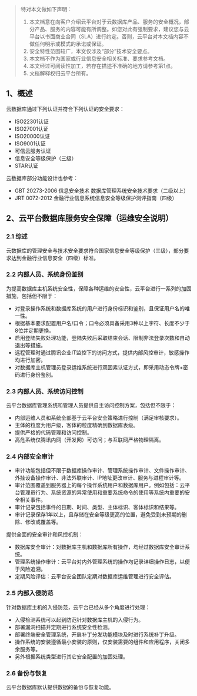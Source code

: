 >特对本文做如下声明：
>
>1. 本文档意在向客户介绍云平台对于云数据库产品、服务的安全概况，部分产品、服务的内容可能有所调整。如您对此有强制要求，建议您与云平台以书面商业合同（SLA）进行约定。否则，云平台对本文档内容不做任何明示或模式的承诺或保证。
> 2. 安全特性范围较广，本文仅涉及“部分”技术安全要点。
> 3. 本文档不作为国家或行业信息安全相关标准、要求参考文档。
> 4. 本文经过可阅读性加工，若存在描述不准确的地方请参考第1点。
> 5. 文档解释权归云平台所有。

## 1、概述
云数据库通过下列认证并符合下列认证的安全要求：

- ISO22301认证
- ISO27001认证
- ISO20000认证
- ISO9001认证
- 可信云服务认证
- 信息安全等级保护（三级）
- STAR认证

云数据库部分功能设计也参考：

- GBT 20273-2006 信息安全技术 数据库管理系统安全技术要求（二级以上）
- JRT 0072-2012 金融行业信息系统信息安全等级保护测评指南（四级）

## 2、云平台数据库服务安全保障（运维安全说明）
### 2.1 综述
云数据库的管理安全与技术安全要求符合国家信息安全等级保护（三级），部分要求达到金融行业信息安全（四级）标准。


### 2.2 内部人员、系统身份鉴别

为提高数据库主机系统安全性，保障各种运维的安全性，云平台进行一系列的加固措施，包括但不限于：

- 对登录操作系统和数据库系统的用户进行身份标识和鉴别，且保证用户名的唯一性。
- 根据基本要求配置用户名/口令；口令必须具备采用3种以上字符、长度不少于8位并定期更换。
- 启用登陆失败处理功能，登陆失败后采取结束会话、限制非法登录次数和自动退出等措施。
- 远程管理时通过腾讯企业IT监控下的访问方式，提供内部风控审计，敏感操作均进行加密。
- 对数据库主机管理员登录运维系统进行双因素认证方式，即采用动态令牌+密码进行身份鉴别。

### 2.3 内部人员、系统访问控制
云平台数据库管理系统和管理人员提供自主访问控制方案，包括但不限于：

- 内部运维人员和系统全部基于云平台安全策略进行控制（满足审核要求）。
- 主体的粒度为用户级，客体的粒度精确到数据库表级。
- 提供严格的代码管理和访问控制。
- 高危系统仅腾讯内网（开发网）可访问；与互联网严格物理隔离。


### 2.4 内部安全审计

- 审计功能包括但不限于数据库操作审计、管理系统操作审计、文件操作审计、外挂设备操作审计、非法外联审计、IP地址更改审计、服务与进程审计等。
- 审计范围覆盖到服务器上的每个操作系统用户和数据库用户。例如包括：云平台管理员行为、系统资源的异常使用和重要系统命令的使用等系统内重要的安全相关事件。
- 审计记录包括事件的日期、时间、类型、主体标识、客体标识和结果等。
- 审计记录保存1年以上，且存储在安全等级更高的位置，避免受到未预期的删除、修改或覆盖等。

提供全面的安全审计和风控机制：

- 数据库安全审计：对数据库主机和数据库所有操作，均经过数据库安全审计系统。
- 管理系统操作审计：云平台对内外管理系统的操作均记录详细操作日志，以便于风险追溯。
- 定期风险评估：云平台安全团队定期对数据库运维管理进行安全评估。


### 2.5 内部入侵防范
针对数据库主机的入侵防范，云平台已经从多个角度进行处理：

- 入侵检测系统可以起到防范针对数据库主机的入侵行为。
- 部署漏洞扫描并定期进行系统安全性检测。
- 部署终端安全管理系统，开启补丁分发功能模块及时进行系统补丁升级。
- 操作系统的安装遵循最小安装的原则，仅安装需要的组件和应用程序，关闭多余服务等。
- 另外根据系统类型进行其它安全配置的加固处理。

### 2.6 备份与恢复
云平台数据库默认提供数据的备份与恢复功能。 




